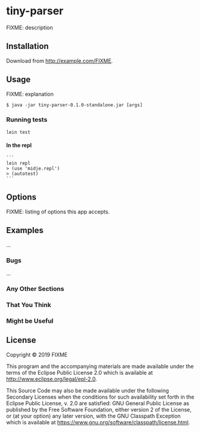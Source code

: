 # tiny-parser

FIXME: description

## Installation

Download from http://example.com/FIXME.

## Usage

FIXME: explanation

    $ java -jar tiny-parser-0.1.0-standalone.jar [args]

### Running tests 

```lein test```

#### In the repl


    ```
    lein repl
    > (use 'midje.repl')
    > (autotest)
    ```

## Options

FIXME: listing of options this app accepts.

## Examples

...

### Bugs

...

### Any Other Sections
### That You Think
### Might be Useful

## License

Copyright © 2019 FIXME

This program and the accompanying materials are made available under the
terms of the Eclipse Public License 2.0 which is available at
http://www.eclipse.org/legal/epl-2.0.

This Source Code may also be made available under the following Secondary
Licenses when the conditions for such availability set forth in the Eclipse
Public License, v. 2.0 are satisfied: GNU General Public License as published by
the Free Software Foundation, either version 2 of the License, or (at your
option) any later version, with the GNU Classpath Exception which is available
at https://www.gnu.org/software/classpath/license.html.
